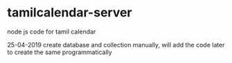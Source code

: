 # tamilcalendar-server
node js code for tamil calendar 

25-04-2019 
   create database and collection manually, will add the code later to create the same programmatically
   

